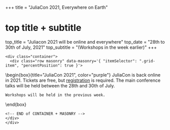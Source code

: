 +++
title = "JuliaCon 2021, Everywhere on Earth"

# top title + subtitle
top_title = "Juliacon 2021 will be online and everywhere"
top_date = "28th to 30th of July, 2021"
top_subtitle = "(Workshops in the week earlier)"
+++

~~~
<div class="container">
  <div class="row masonry" data-masonry='{ "itemSelector": ".grid-item", "percentPosition": true }'>
~~~

\begin{box}{title="JuliaCon 2021", color="purple"}
    JuliaCon is back online in 2021. Tickets are free, but [registration](/2021/tickets/) is required.
    The main conference talks will be held between the 28th and 30th of July.

    Workshops will be held in the previous week.
\end{box}

~~~
<!-- END of CONTAINER + MASONRY -->
</div>
</div>
~~~
